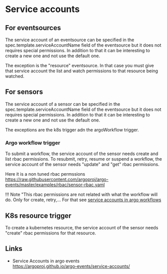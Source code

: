 # Service accounts

## For eventsources

The service account of an eventsource can be specified in the spec.template.serviceAccountName field of the eventsource but it does not requires special permissions. In addition to that it can be interesting to create a new one and not use the default one.

The exception is the "resource" eventsource. In that case you must give that service account the list and watch permissions to that resource being watched.

## For sensors

The service account of a sensor can be specified in the spec.template.serviceAccountName field of the eventsource but it does not requires special permissions. In addition to that it can be interesting to create a new one and not use the default one.

The exceptions are the k8s trigger adn the argoWorkflow trigger.

### Argo workflow trigger

To submit a workflow, the service account of the sensor needs create and list rbac permissions.
To resubmit, retry, resume or suspend a workflow, the service account of the sensor needs "update" and "get" rbac permissions.

Here it is a non tuned rbac permssions
<https://raw.githubusercontent.com/argoproj/argo-events/master/examples/rbac/sensor-rbac.yaml>

!!! Note "This rbac permissions are not related with what the workflow will do. Only for create, retry,... For that see [service accounts in argo workflows](../argo-workflows/service-accounts.md)

## K8s resource trigger

To create a kubernetes resource, the service account of the sensor needs "create" rbac permissions for that resource.

## Links

- Service Accounts in argo events  
<https://argoproj.github.io/argo-events/service-accounts/>
